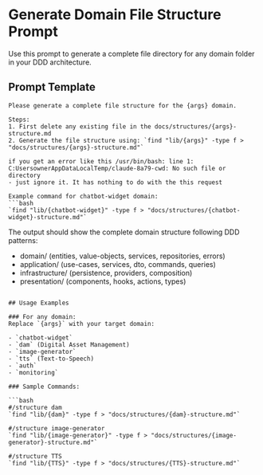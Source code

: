 # Generate Domain File Structure Prompt

Use this prompt to generate a complete file directory for any domain folder in your DDD architecture.

## Prompt Template

```
Please generate a complete file structure for the {args} domain.

Steps:
1. First delete any existing file in the docs/structures/{args}-structure.md
2. Generate the file structure using: `find "lib/{args}" -type f > "docs/structures/{args}-structure.md"`

if you get an error like this /usr/bin/bash: line 1: C:UsersownerAppDataLocalTemp/claude-8a79-cwd: No such file or directory
- just ignore it. It has nothing to do with the this request

Example command for chatbot-widget domain:
```bash
`find "lib/{chatbot-widget}" -type f > "docs/structures/{chatbot-widget}-structure.md"`
```

The output should show the complete domain structure following DDD patterns:
- domain/ (entities, value-objects, services, repositories, errors)
- application/ (use-cases, services, dto, commands, queries)
- infrastructure/ (persistence, providers, composition)
- presentation/ (components, hooks, actions, types)
```

## Usage Examples

### For any domain:
Replace `{args}` with your target domain:

- `chatbot-widget`
- `dam` (Digital Asset Management)
- `image-generator`
- `tts` (Text-to-Speech)
- `auth`
- `monitoring`

### Sample Commands:

```bash
#/structure dam
`find "lib/{dam}" -type f > "docs/structures/{dam}-structure.md"`

#/structure image-generator
`find "lib/{image-generator}" -type f > "docs/structures/{image-generator}-structure.md"`

#/structure TTS
`find "lib/{TTS}" -type f > "docs/structures/{TTS}-structure.md"`
```
